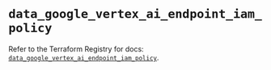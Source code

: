 # `data_google_vertex_ai_endpoint_iam_policy`

Refer to the Terraform Registry for docs: [`data_google_vertex_ai_endpoint_iam_policy`](https://registry.terraform.io/providers/hashicorp/google-beta/5.19.0/docs/data-sources/google_vertex_ai_endpoint_iam_policy).
